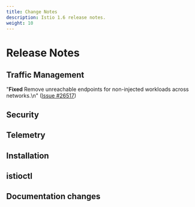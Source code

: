 ```yaml
---
title: Change Notes
description: Istio 1.6 release notes.
weight: 10
---
```

# Release Notes

## Traffic Management






"**Fixed** Remove unreachable endpoints for non-injected workloads across networks.\n" ([Issue #26517](https://github.com/istio/istio/issues/26517))





## Security











## Telemetry











## Installation











## istioctl











## Documentation changes










